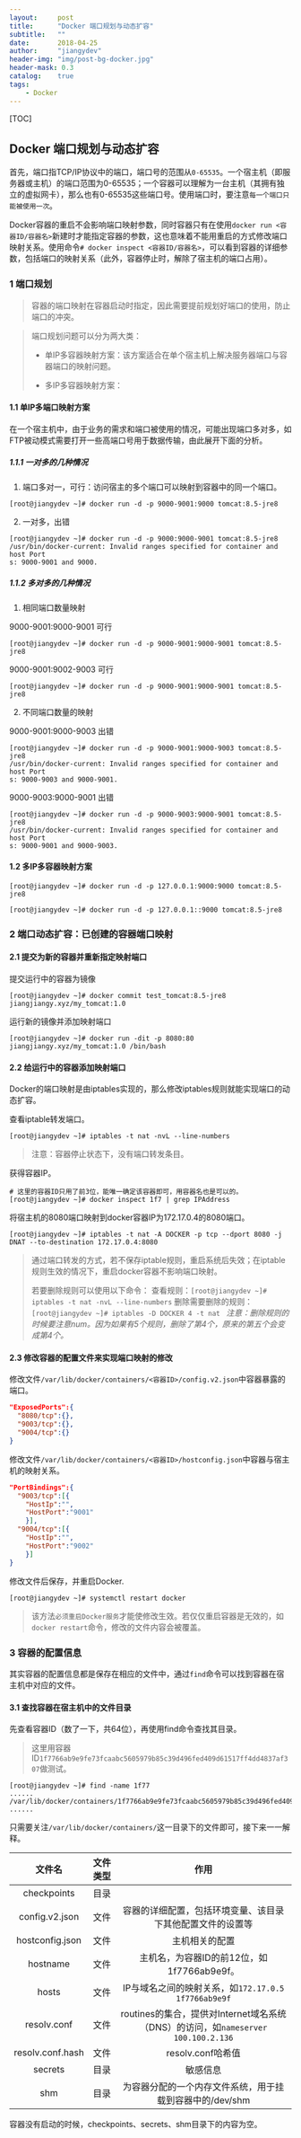 ```yaml
---
layout:     post
title:      "Docker 端口规划与动态扩容"
subtitle:   ""
date:       2018-04-25
author:     "jiangydev"
header-img: "img/post-bg-docker.jpg"
header-mask: 0.3
catalog:    true
tags:
    - Docker
---
```


[TOC]

## Docker 端口规划与动态扩容

首先，端口指TCP/IP协议中的端口，端口号的范围从`0-65535`。一个宿主机（即服务器或主机）的端口范围为0-65535；一个容器可以理解为一台主机（其拥有独立的虚拟网卡），那么也有0-65535这些端口号。使用端口时，要注意`每一个端口只能被使用一次`。

Docker容器的重启不会影响端口映射参数，同时容器只有在使用`docker run <容器ID/容器名>`新建时才能指定容器的参数，这也意味着不能用重启的方式修改端口映射关系。使用命令`# docker inspect <容器ID/容器名>`，可以看到容器的详细参数，包括端口的映射关系（此外，容器停止时，解除了宿主机的端口占用）。

### 1 端口规划

> 容器的端口映射在容器启动时指定，因此需要提前规划好端口的使用，防止端口的冲突。

> 端口规划问题可以分为两大类：
>
> * 单IP多容器映射方案：该方案适合在单个宿主机上解决服务器端口与容器端口的映射问题。
>
> * 多IP多容器映射方案：

#### 1.1 单IP多端口映射方案

在一个宿主机中，由于业务的需求和端口被使用的情况，可能出现端口多对多，如FTP被动模式需要打开一些高端口号用于数据传输，由此展开下面的分析。

##### 1.1.1 一对多的几种情况

1. 端口多对一，可行：访问宿主的多个端口可以映射到容器中的同一个端口。

  ```
  [root@jiangydev ~]# docker run -d -p 9000-9001:9000 tomcat:8.5-jre8
  ```

2. 一对多，出错

  ```
  [root@jiangydev ~]# docker run -d -p 9000:9000-9001 tomcat:8.5-jre8
  /usr/bin/docker-current: Invalid ranges specified for container and host Port
  s: 9000-9001 and 9000.
  ```

##### 1.1.2 多对多的几种情况

1. 相同端口数量映射

  9000-9001:9000-9001 可行

  ```
  [root@jiangydev ~]# docker run -d -p 9000-9001:9000-9001 tomcat:8.5-jre8
  ```

  9000-9001:9002-9003 可行

  ```
  [root@jiangydev ~]# docker run -d -p 9000-9001:9000-9001 tomcat:8.5-jre8
  ```

2. 不同端口数量的映射

  9000-9001:9000-9003 出错

  ```
  [root@jiangydev ~]# docker run -d -p 9000-9001:9000-9003 tomcat:8.5-jre8
  /usr/bin/docker-current: Invalid ranges specified for container and host Port
  s: 9000-9003 and 9000-9001.
  ```

  9000-9003:9000-9001 出错

  ```
  [root@jiangydev ~]# docker run -d -p 9000-9003:9000-9001 tomcat:8.5-jre8
  /usr/bin/docker-current: Invalid ranges specified for container and host Port
  s: 9000-9001 and 9000-9003.
  ```

#### 1.2 多IP多容器映射方案

  ```
  [root@jiangydev ~]# docker run -d -p 127.0.0.1:9000:9000 tomcat:8.5-jre8
  ```

  ```
  [root@jiangydev ~]# docker run -d -p 127.0.0.1::9000 tomcat:8.5-jre8
  ```

### 2 端口动态扩容：已创建的容器端口映射

#### 2.1 提交为新的容器并重新指定映射端口

  提交运行中的容器为镜像

  ```
  [root@jiangydev ~]# docker commit test_tomcat:8.5-jre8 jiangjiangy.xyz/my_tomcat:1.0
  ```

  运行新的镜像并添加映射端口

  ```
  [root@jiangydev ~]# docker run -dit -p 8080:80  jiangjiangy.xyz/my_tomcat:1.0 /bin/bash
  ```

#### 2.2 给运行中的容器添加映射端口

  Docker的端口映射是由iptables实现的，那么修改iptables规则就能实现端口的动态扩容。

  查看iptable转发端口。

  ```
  [root@jiangydev ~]# iptables -t nat -nvL --line-numbers
  ```

  > 注意：容器停止状态下，没有端口转发条目。

  获得容器IP。

  ```
  # 这里的容器ID只用了前3位，能唯一确定该容器即可，用容器名也是可以的。
  [root@jiangydev ~]# docker inspect 1f7 | grep IPAddress
  ```

  将宿主机的8080端口映射到docker容器IP为172.17.0.4的8080端口。

  ```
  [root@jiangydev ~]# iptables -t nat -A DOCKER -p tcp --dport 8080 -j DNAT --to-destination 172.17.0.4:8080
  ```

  > 通过端口转发的方式，若不保存iptable规则，重启系统后失效；在iptable规则生效的情况下，重启docker容器不影响端口映射。
  >
  > 若要删除规则可以使用以下命令：
  > 查看规则：`[root@jiangydev ~]# iptables -t nat -nvL --line-numbers`
  > 删除需要删除的规则：`[root@jiangydev ~]# iptables -D DOCKER 4 -t nat `
  > *注意：删除规则的时候要注意num。因为如果有5个规则，删除了第4个，原来的第五个会变成第4个。*

#### 2.3 修改容器的配置文件来实现端口映射的修改

  修改文件`/var/lib/docker/containers/<容器ID>/config.v2.json`中容器暴露的端口。

  ```json
  "ExposedPorts":{
    "8080/tcp":{},
    "9003/tcp":{},
    "9004/tcp":{}
  }
  ```

  修改文件`/var/lib/docker/containers/<容器ID>/hostconfig.json`中容器与宿主机的映射关系。

  ```json
  "PortBindings":{
    "9003/tcp":[{
      "HostIp":"",
      "HostPort":"9001"
      }],
    "9004/tcp":[{
      "HostIp":"",
      "HostPort":"9002"
      }]
  }
  ```

  修改文件后保存，并重启Docker.

  ```
  [root@jiangydev ~]# systemctl restart docker
  ```

  > 该方法`必须重启Docker服务`才能使修改生效。若仅仅重启容器是无效的，如`docker restart`命令，修改的文件内容会被覆盖。

### 3 容器的配置信息

其实容器的配置信息都是保存在相应的文件中，通过`find`命令可以找到容器在宿主机中对应的文件。

#### 3.1 查找容器在宿主机中的文件目录

  先查看容器ID（数了一下，共64位），再使用find命令查找其目录。

  > 这里用容器ID`1f7766ab9e9fe73fcaabc5605979b85c39d496fed409d61517ff4dd4837af307`做测试。

  ```
  [root@jiangydev ~]# find -name 1f77
  ......
  /var/lib/docker/containers/1f7766ab9e9fe73fcaabc5605979b85c39d496fed409d61517ff4dd4837af307
  ......
  ```

  只需要关注`/var/lib/docker/containers/`这一目录下的文件即可，接下来一一解释。

|文件名|文件类型|作用|
|:---:|:---:|:---:|
|checkpoints|目录||
|config.v2.json|文件|容器的详细配置，包括环境变量、该目录下其他配置文件的设置等|
|hostconfig.json|文件|主机相关的配置|
|hostname|文件|主机名，为容器ID的前12位，如1f7766ab9e9f。|
|hosts|文件|IP与域名之间的映射关系，如`172.17.0.5    1f7766ab9e9f`|
|resolv.conf|文件|routines的集合，提供对Internet域名系统（DNS）的访问，如`nameserver 100.100.2.136`|
|resolv.conf.hash|文件|resolv.conf哈希值|
|secrets|目录|敏感信息|
|shm|目录|为容器分配的一个内存文件系统，用于挂载到容器中的/dev/shm|

 容器没有启动的时候，checkpoints、secrets、shm目录下的内容为空。
